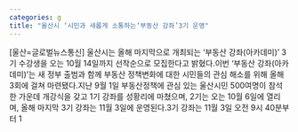 ```yaml
---
categories: g
title: "울산시 ‘시민과 새롭게 소통하는‘부동산 강좌’3기 운영"
---
```

[울산=글로벌뉴스통신] 울산시는 올해 마지막으로 개최되는 ‘부동산 강좌(아카데미)’ 3기 수강생을 오는 10월 14일까지 선착순으로 모집한다고 밝혔다.이번 ‘부동산 강좌(아카데미)’는 새 정부 출범과 함께 부동산 정책변화에 대한 시민들의 관심 해소를 위해 올해 3회에 걸쳐 마련됐다.지난 9월 1일 부동산정책에 관심 있는 울산시민 500여명이 참석한 가운데 개강식을 갖고 1기 강좌를 성황리에 마쳤으며, 2기는 오는 10월 6일에 열리며, 올해 마지막 3기 강좌는 11월 3일에 운영된다.3기 강좌는 11월 3일 오전 9시 40분부터 1
